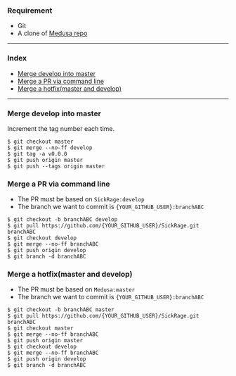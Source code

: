 ### Requirement ###
* Git
* A clone of [Medusa repo](https://github.com/PyMedusa/SickRage.git)

********

### Index ###
* [Merge develop into master](https://github.com/PyMedusa/SickRage/wiki/Git-merge#merge-develop-into-master)
* [Merge a PR via command line](https://github.com/PyMedusa/SickRage/wiki/Git-merge#Merge-a-PR-via-command-line)
* [Merge a hotfix(master and develop)](https://github.com/PyMedusa/SickRage/wiki/Git-merge#merge-a-hotfixmaster-and-develop)

********

### Merge develop into master ###
Increment the tag number each time.
```
$ git checkout master
$ git merge --no-ff develop
$ git tag -a v0.0.0
$ git push origin master
$ git push --tags origin master
```

### Merge a PR via command line ###
* The PR must be based on `SickRage:develop`
* The branch we want to commit is `{YOUR_GITHUB_USER}:branchABC`
```
$ git checkout -b branchABC develop
$ git pull https://github.com/{YOUR_GITHUB_USER}/SickRage.git branchABC
$ git checkout develop
$ git merge --no-ff branchABC
$ git push origin develop
$ git branch -d branchABC
```

### Merge a hotfix(master and develop) ###
* The PR must be based on `Medusa:master`
* The branch we want to commit is `{YOUR_GITHUB_USER}:branchABC`
```
$ git checkout -b branchABC master
$ git pull https://github.com/{YOUR_GITHUB_USER}/SickRage.git branchABC
$ git checkout master
$ git merge --no-ff branchABC
$ git push origin master
$ git checkout develop
$ git merge --no-ff branchABC
$ git push origin develop
$ git branch -d branchABC
```